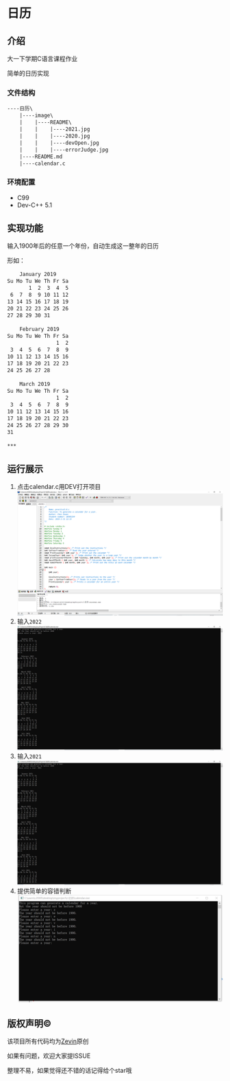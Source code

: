 # 日历

## 介绍

大一下学期C语言课程作业

简单的日历实现

### 文件结构

```
----日历\      
    |----image\
    |    |----README\      
    |    |    |----2021.jpg
    |    |    |----2020.jpg
    |    |    |----devOpen.jpg
    |    |    |----errorJudge.jpg
    |----README.md
    |----calendar.c
```

### 环境配置

- C99
- Dev-C++ 5.1

## 实现功能

输入1900年后的任意一个年份，自动生成这一整年的日历

形如：
```
    January 2019
Su Mo Tu We Th Fr Sa
       1  2  3  4  5
 6  7  8  9 10 11 12
13 14 15 16 17 18 19
20 21 22 23 24 25 26
27 28 29 30 31

    February 2019
Su Mo Tu We Th Fr Sa
                1  2
 3  4  5  6  7  8  9
10 11 12 13 14 15 16
17 18 19 20 21 22 23
24 25 26 27 28

    March 2019
Su Mo Tu We Th Fr Sa
                1  2
 3  4  5  6  7  8  9
10 11 12 13 14 15 16
17 18 19 20 21 22 23
24 25 26 27 28 29 30
31

***
```

## 运行展示

1. 点击calendar.c用DEV打开项目
   ![DEV打开界面](image/README/devOpen.jpg)
2. 输入```2022```
   ![2022](image/README/2022.jpg)
3. 输入```2021```
   ![2021](image/README/2021.jpg)
4. 提供简单的容错判断
   ![容错判断](image/README/errorJudge.jpg)

## 版权声明©

该项目所有代码均为[Zevin](https://github.com/chencn2020)原创

如果有问题，欢迎大家提ISSUE

整理不易，如果觉得还不错的话记得给个star哦
